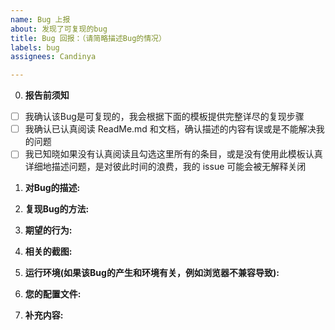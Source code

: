 ```yaml
---
name: Bug 上报
about: 发现了可复现的bug
title: Bug 回报：（请简略描述Bug的情况）
labels: bug
assignees: Candinya

---
```


0. **报告前须知**

- [ ] 我确认该Bug是可复现的，我会根据下面的模板提供完整详尽的复现步骤
- [ ] 我确认已认真阅读 ReadMe.md 和文档，确认描述的内容有误或是不能解决我的问题
- [ ] 我已知晓如果没有认真阅读且勾选这里所有的条目，或是没有使用此模板认真详细地描述问题，是对彼此时间的浪费，我的 issue 可能会被无解释关闭

1. **对Bug的描述:**
<!-- 关于这个Bug的现象描述 -->

2. **复现Bug的方法:**
<!-- 
可以使用如下的方案进行复现:
1. 前往 '...'
2. 点击 '....'
3. 滚动到 '....'
4. 看，出错了吧！ 
-->

3. **期望的行为:**
<!-- 消除Bug后应有的正确表现。 -->

4. **相关的截图:**
<!-- 如果有必要的话，您可以使用截图来方便表达Bug的现象。 -->

5. **运行环境(如果该Bug的产生和环境有关，例如浏览器不兼容导致):**
<!-- 
 - 操作系统: [e.g. iOS]
 - 浏览器: [e.g. chrome, safari]
 - 版本: [e.g. 22] 
-->

6. **您的配置文件:**
<!-- 
 - 此处可以附上您的主题配置文件，
 - 或是您觉得可能有关联的配置部分。
 - 请记得隐去隐私内容（例如密码，授权密钥等）
-->

7. **补充内容:**
<!-- 如果有什么需要补充的内容，可以一并附在这里。 -->
